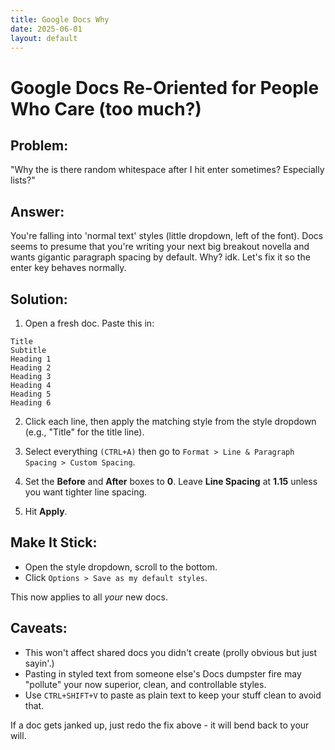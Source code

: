 ```yaml
---
title: Google Docs Why
date: 2025-06-01
layout: default
---
```


# Google Docs Re-Oriented for People Who Care (too much?)

## Problem: 
"Why the is there random whitespace after I hit enter sometimes? Especially lists?"

## Answer:
You're falling into 'normal text' styles (little dropdown, left of 
the font). Docs seems to presume that you're writing your next big breakout novella
and wants gigantic paragraph spacing by default. Why? idk. Let's fix it 
so the enter key behaves normally.

## Solution: 
1. Open a fresh doc. Paste this in:
```
Title
Subtitle
Heading 1
Heading 2
Heading 3
Heading 4
Heading 5
Heading 6
```

2. Click each line, then apply the matching style from the style dropdown (e.g., 
"Title" for the title line).

3. Select everything `(CTRL+A)` then go to  `Format > Line & Paragraph Spacing >
Custom Spacing`.

4.  Set the **Before** and **After** boxes to **0**. Leave **Line Spacing** at 
**1.15** unless you want tighter line spacing.

5. Hit **Apply**.

## Make It Stick:
- Open the style dropdown, scroll to the bottom.
- Click `Options > Save as my default styles`.

This now applies to all _your_ new docs.

## Caveats: 
- This won't affect shared docs you didn't create (prolly obvious but just sayin'.)
- Pasting in styled text from someone else's Docs dumpster fire may "pollute"
your now superior, clean, and controllable styles.
- Use `CTRL+SHIFT+V` to paste as plain text to keep your stuff clean to avoid that.

If a doc gets janked up, just redo the fix above - it will bend back to your will.

